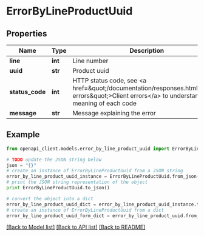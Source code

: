# ErrorByLineProductUuid


## Properties
Name | Type | Description | Notes
------------ | ------------- | ------------- | -------------
**line** | **int** | Line number | [optional] 
**uuid** | **str** | Product uuid | [optional] 
**status_code** | **int** | HTTP status code, see &lt;a href&#x3D;\&quot;/documentation/responses.html#client-errors\&quot;&gt;Client errors&lt;/a&gt; to understand the meaning of each code | [optional] 
**message** | **str** | Message explaining the error | [optional] 

## Example

```python
from openapi_client.models.error_by_line_product_uuid import ErrorByLineProductUuid

# TODO update the JSON string below
json = "{}"
# create an instance of ErrorByLineProductUuid from a JSON string
error_by_line_product_uuid_instance = ErrorByLineProductUuid.from_json(json)
# print the JSON string representation of the object
print ErrorByLineProductUuid.to_json()

# convert the object into a dict
error_by_line_product_uuid_dict = error_by_line_product_uuid_instance.to_dict()
# create an instance of ErrorByLineProductUuid from a dict
error_by_line_product_uuid_form_dict = error_by_line_product_uuid.from_dict(error_by_line_product_uuid_dict)
```
[[Back to Model list]](../README.md#documentation-for-models) [[Back to API list]](../README.md#documentation-for-api-endpoints) [[Back to README]](../README.md)


